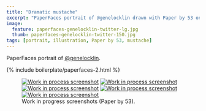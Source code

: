 ```yaml
---
title: "Dramatic mustache"
excerpt: "PaperFaces portrait of @genelocklin drawn with Paper by 53 on an iPad."
image: 
  feature: paperfaces-genelocklin-twitter-lg.jpg
  thumb: paperfaces-genelocklin-twitter-150.jpg
tags: [portrait, illustration, Paper by 53, mustache]
---
```


PaperFaces portrait of [@genelocklin](http://twitter.com/genelocklin).

{% include boilerplate/paperfaces-2.html %}

<figure class="half">
	<a href="{{ site.url }}/assets/images/paperfaces-genelocklin-process-1-lg.jpg"><img src="{{ site.url }}/assets/images/paperfaces-genelocklin-process-1-600.jpg" alt="Work in process screenshot"></a>
	<a href="{{ site.url }}/assets/images/paperfaces-genelocklin-process-2-lg.jpg"><img src="{{ site.url }}/assets/images/paperfaces-genelocklin-process-2-600.jpg" alt="Work in process screenshot"></a>
	<a href="{{ site.url }}/assets/images/paperfaces-genelocklin-process-3-lg.jpg"><img src="{{ site.url }}/assets/images/paperfaces-genelocklin-process-3-600.jpg" alt="Work in process screenshot"></a>
	<a href="{{ site.url }}/assets/images/paperfaces-genelocklin-process-4-lg.jpg"><img src="{{ site.url }}/assets/images/paperfaces-genelocklin-process-4-600.jpg" alt="Work in process screenshot"></a>
	<a href="{{ site.url }}/assets/images/paperfaces-genelocklin-process-5-lg.jpg"><img src="{{ site.url }}/assets/images/paperfaces-genelocklin-process-5-600.jpg" alt="Work in process screenshot"></a>
	<figcaption>Work in progress screenshots (Paper by 53).</figcaption>
</figure>